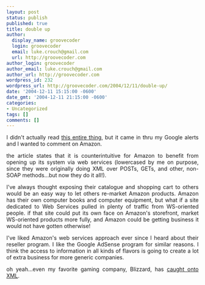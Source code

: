 ```yaml
---
layout: post
status: publish
published: true
title: double up
author:
  display_name: groovecoder
  login: groovecoder
  email: luke.crouch@gmail.com
  url: http://groovecoder.com
author_login: groovecoder
author_email: luke.crouch@gmail.com
author_url: http://groovecoder.com
wordpress_id: 232
wordpress_url: http://groovecoder.com/2004/12/11/double-up/
date: '2004-12-11 15:15:00 -0600'
date_gmt: '2004-12-11 21:15:00 -0600'
categories:
- Uncategorized
tags: []
comments: []
---
```

<div style="text-align: justify;">I didn't actually read <a href="http://www.redherring.com/Article.aspx?a=11051&hed=Top+100+Innovative+Companies%3A+Amazon.com%2C+Open-door+policy&amp;sector=Industries&amp;subsector=InternetAndServices">this entire thing</a>, but it came in thru my Google alerts and I wanted to comment on Amazon.</p>
<p>the article states that it is counterintuitive for Amazon to benefit from opening up its system via web services (lowercased by me on purpose, since they were originally doing XML over POSTs, GETs, and other, non-SOAP methods...but now they do it all!).</p>
<p>I've always thought exposing their catalogue and shopping cart to others would be an easy way to let others re-market Amazon products. Amazon has their own computer books and computer equipment, but what if a site dedicated to Web Services pulled in plenty of traffic from WS-oriented people. if that site could put its own face on Amazon's storefront, market WS-oriented products more fully, and Amazon could be getting business it would not have gotten otherwise!</p>
<p>I've liked Amazon's web services approach ever since I heard about their reseller program. I like the Google AdSense program for similar reasons. I think the access to information in all kinds of flavors is going to create a lot of extra business for more generic companies.</p>
<p>oh yeah...even my favorite gaming company, Blizzard, has <a href="http://www.gameshout.com/news/122004/article104.htm">caught onto XML</a>.<br />
</div>
